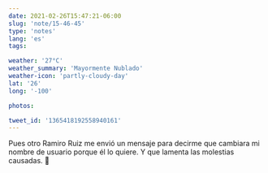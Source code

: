 ```yaml
---
date: 2021-02-26T15:47:21-06:00
slug: 'note/15-46-45'
type: 'notes'
lang: 'es'
tags:

weather: '27°C'
weather_summary: 'Mayormente Nublado'
weather-icon: 'partly-cloudy-day'
lat: '26'
long: '-100'

photos:

tweet_id: '1365418192558940161'
---
```

Pues otro Ramiro Ruiz me envió un mensaje para decirme que cambiara mi nombre de usuario porque él lo quiere. Y que lamenta las molestias causadas. 👀 